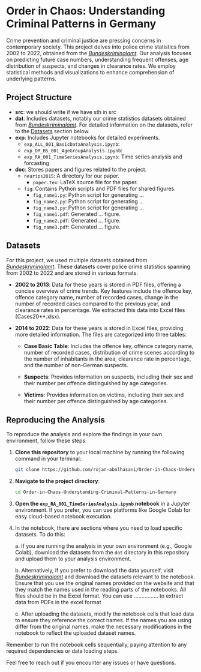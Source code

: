 # Order in Chaos: Understanding Criminal Patterns in Germany

Crime prevention and criminal justice are pressing concerns in contemporary society. This project delves into police crime statistics from 2002 to 2022, obtained from the [*Bundeskriminalamt*](https://www.bka.de/EN/CurrentInformation/Statistics/PoliceCrimeStatistics/policecrimestatistics_node.html). Our analysis focuses on predicting future case numbers, understanding frequent offenses, age distribution of suspects, and changes in clearance rates. We employ statistical methods and visualizations to enhance comprehension of underlying patterns.


## Project Structure

- **src**: we should write if we have sth in src
- **dat**: Includes datasets, notably our crime statistics datasets obtained from [*Bundeskriminalamt*](https://www.bka.de/EN/CurrentInformation/Statistics/PoliceCrimeStatistics/policecrimestatistics_node.html). For detailed information on the datasets, refer to the [Datasets](#datasets) section below.
- **exp**: Includes Jupyter notebooks for detailed experiments.
  - `exp_ALL_001_BasicDataAnalysis.ipynb`: 
  - `exp_DM_BS_001_AgeGroupAnalysis.ipynb`:
  - `exp_RA_001_TimeSeriesAnalysis.ipynb`: Time series analysis and forcasting
- **doc**: Stores papers and figures related to the project.
  - `neurips2015`: A directory for our paper.
    - `paper.tex`: LaTeX source file for the paper.
  - `fig`: Contains Python scripts and PDF files for shared figures.
    - `fig_name1.py`: Python script for generating ...
    - `fig_name2.py`: Python script for generating ...
    - `fig_name3.py`: Python script for generating ...
    - `fig_name1.pdf`: Generated ... figure.
    - `fig_name2.pdf`: Generated ... figure.
    - `fig_name3.pdf`: Generated ... figure.


## Datasets

For this project, we used multiple datasets obtained from [*Bundeskriminalamt*](https://www.bka.de/EN/CurrentInformation/Statistics/PoliceCrimeStatistics/policecrimestatistics_node.html). These datasets cover police crime statistics spanning from 2002 to 2022 and are stored in various formats.

- **2002 to 2013**: Data for these years is stored in PDF files, offering a concise overview of crime trends. Key features include the offence key, offence category name, number of recorded cases, change in the number of recorded cases compared to the previous year, and clearance rates in percentage. We extracted this data into Excel files (Cases20**.xlsx).

- **2014 to 2022**: Data for these years is stored in Excel files, providing more detailed information. The files are categorized into three tables:

  - **Case Basic Table**: Includes the offence key, offence category name, number of recorded cases, distribution of crime scenes according to the number of inhabitants in the area, clearance rate in percentage, and the number of non-German suspects.

  - **Suspects**: Provides information on suspects, including their sex and their number per offence distinguished by age categories.

  - **Victims**: Provides information on victims, including their sex and their number per offence distinguished by age categories.
 

## Reproducing the Analysis

To reproduce the analysis and explore the findings in your own environment, follow these steps:

1. **Clone this repository** to your local machine by running the following command in your terminal:

    ```bash
    git clone https://github.com/rojan-abolhasani/Order-in-Chaos-Understanding-Criminal-Patterns-in-Germany.git
    ```

2. **Navigate to the project directory**:

    ```bash
    cd Order-in-Chaos-Understanding-Criminal-Patterns-in-Germany
    ```

3. **Open the `exp_RA_001_TimeSeriesAnalysis.ipynb` notebook** in a Jupyter environment. If you prefer, you can use platforms like Google Colab for easy cloud-based notebook execution.

4. In the notebook, there are sections where you need to load specific datasets. To do this:

   a. If you are running the analysis in your own environment (e.g., Google Colab), download the datasets from the `dat` directory in this repository and upload them to your analysis environment.

   b. Alternatively, if you prefer to download the data yourself, visit [*Bundeskriminalamt*](https://www.bka.de/EN/CurrentInformation/Statistics/PoliceCrimeStatistics/policecrimestatistics_node.html) and download the datasets relevant to the notebook. Ensure that you use the original names provided on the website and that they match the names used in the reading parts of the notebooks. All files should be in the Excel format. You can use ................ to extract data from PDFs in the excel format

   c. After uploading the datasets, modify the notebook cells that load data to ensure they reference the correct names. If the names you are using differ from the original names, make the necessary modifications in the notebook to reflect the uploaded dataset names.

Remember to run the notebook cells sequentially, paying attention to any required dependencies or data loading steps.


Feel free to reach out if you encounter any issues or have questions. 

 




